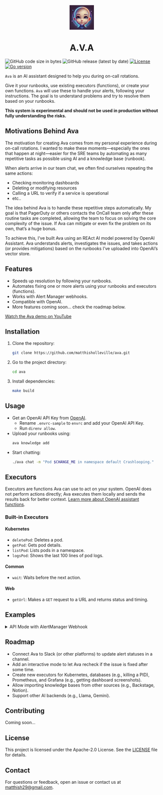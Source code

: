 <div align="center">
<br />
<p align="center">
  <a href="https://github.com/matthisholleville/ava">
    <img src="docs/images/ava-ai.webp" alt="Logo" width="80" height="80">
  </a>

<h1 align="center">A.V.A</h1>
</p>
</div>

![GitHub code size in bytes](https://img.shields.io/github/languages/code-size/matthisholleville/ava)
![GitHub release (latest by date)](https://img.shields.io/github/v/release/matthisholleville/ava)
[![License](https://img.shields.io/badge/License-Apache_2.0-blue.svg)](https://opensource.org/licenses/Apache-2.0)
[![Go version](https://img.shields.io/github/go-mod/go-version/matthisholleville/ava.svg)](https://github.com/matthisholleville/ava)


`Ava` is an AI assistant designed to help you during on-call rotations.

Give it your runbooks, use existing executors (functions), or create your own functions. `Ava` will use these to handle your alerts, following your instructions. The goal is to understand problems and try to resolve them based on your runbooks.

**This system is experimental and should not be used in production without fully understanding the risks.**

## Motivations Behind Ava

The motivation for creating Ava comes from my personal experience during on-call rotations. I wanted to make these moments—especially the ones that happen at night—easier for the SRE teams by automating as many repetitive tasks as possible using AI and a knowledge base (runbook). 

When alerts arrive in our team chat, we often find ourselves repeating the same actions:
- Checking monitoring dashboards
- Deleting or modifying resources
- Calling a URL to verify if a service is operational
- etc..

The idea behind Ava is to handle these repetitive steps automatically. My goal is that PagerDuty or others contacts the OnCall team only after these routine tasks are completed, allowing the team to focus on solving the core complexity of the issue. If Ava can mitigate or even fix the problem on its own, that’s a huge bonus.

To achieve this, I’ve built Ava using an REAct AI model powered by OpenAI Assistant. Ava understands alerts, investigates the issues, and takes actions (or provides mitigations) based on the runbooks I’ve uploaded into OpenAI’s vector store.

## Features

- Speeds up resolution by following your runbooks.
- Automates fixing one or more alerts using your runbooks and executors (functions).
- Works with Alert Manager webhooks.
- Compatible with OpenAI.
- More features coming soon... check the roadmap below.

[Watch the Ava demo on YouTube](https://youtu.be/VDAJqaBEv-s)

## Installation

1. Clone the repository:
    ```bash
    git clone https://github.com/matthisholleville/ava.git
    ```
2. Go to the project directory:
    ```bash
    cd ava
    ```
3. Install dependencies:
    ```bash
    make build
    ```

## Usage

- Get an OpenAI API Key from [OpenAI](https://openai.com).
    - Rename `.envrc-sample` to `envrc` and add your OpenAI API Key.
    - Run `direnv allow`.
- Upload your runbooks using:
    ```bash
    ava knowledge add
    ```
- Start chatting:
    ```bash
    ./ava chat -m "Pod $CHANGE_ME in namespace default Crashlooping."
    ```

## Executors

Executors are functions Ava can use to act on your system. OpenAI does not perform actions directly; Ava executes them locally and sends the results back for better context. [Learn more about OpenAI assistant functions](https://platform.openai.com/docs/assistants/tools/function-calling).

### Built-in Executors

#### Kubernetes

- `deletePod`: Deletes a pod.
- `getPod`: Gets pod details.
- `listPod`: Lists pods in a namespace.
- `logsPod`: Shows the last 100 lines of pod logs.

#### Common

- `wait`: Waits before the next action.

#### Web

- `getUrl`: Makes a `GET` request to a URL and returns status and timing.

## Examples

<details>

<summary>API Mode with AlertManager Webhook</summary>

This section shows how to set up a local environment to demonstrate Ava with AlertManager webhooks. It installs:
- AlertManager
- Prometheus
- Ava (server mode)
- Example webserver-chaos

**1. Install Prometheus**

Run these commands:

```bash
helm repo add prometheus-community https://prometheus-community.github.io/helm-charts
helm repo update
helm install prometheus prometheus-community/prometheus --namespace monitoring --values ./docs/examples/custom-values.yaml --create-namespace
helm install prometheus-operator-crds prometheus-community/prometheus-operator-crds --namespace monitoring
```

**2. Create a secret with your OpenAI API Key**

Run this command:

```bash
kubectl create secret generic ai-backend-secret --from-literal=openai-api-key=$(echo $OPENAI_API_KEY) -n monitoring
```

**3. Deploy Ava using Helm**

Run this command:

```bash
cd charts/ava/
helm install ava . -n monitoring
```

**4. Deploy demo web-server**

Run this command:

```bash
kubectl apply -f ./docs/examples/crashloop.yaml -n default
```

The demo webserver handles two routes:
1. `/`: Returns `Hello from Ava :)`.
2. `/chaos`: Runs `sys.exit(1)`.

---------

When everything is installed, run this command:

```bash
curl http://$(kubectl get svc web-server-service -o jsonpath='{.status.loadBalancer.ingress[*].ip}' -n default)/chaos
```

This will trigger chaos in the webserver. Ava should detect the issue and fix it. After a few minutes, your pod should be healthy.

</details>

## Roadmap

- Connect Ava to Slack (or other platforms) to update alert statuses in a channel.
- Add an interactive mode to let Ava recheck if the issue is fixed after some time.
- Create new executors for Kubernetes, databases (e.g., killing a PID), Prometheus, and Grafana (e.g., getting dashboard screenshots).
- Allow importing knowledge bases from other sources (e.g., Backstage, Notion).
- Support other AI backends (e.g., Llama, Gemini).

## Contributing

Coming soon...

## License

This project is licensed under the Apache-2.0 License. See the [LICENSE](LICENSE) file for details.

## Contact

For questions or feedback, open an issue or contact us at matthish29@gmail.com.
